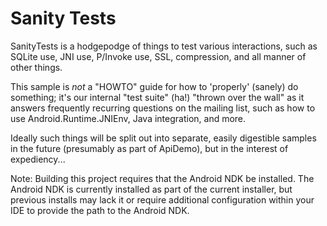 # Sanity Tests

SanityTests is a hodgepodge of things to test various interactions,
such as SQLite use, JNI use, P/Invoke use, SSL, compression, and all
manner of other things.

This sample is *not* a "HOWTO" guide for how to 'properly' (sanely) do
something; it's our internal "test suite" (ha!) "thrown over the wall"
as it answers frequently recurring questions on the mailing list,
such as how to use Android.Runtime.JNIEnv, Java integration, and more.

Ideally such things will be split out into separate, easily digestible
samples in the future (presumably as part of ApiDemo), but in the
interest of expediency...

Note: Building this project requires that the Android NDK be installed.
The Android NDK is currently installed as part of the current installer,
but previous installs may lack it or require additional configuration
within your IDE to provide the path to the Android NDK.
